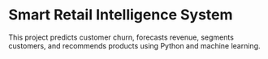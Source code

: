# Smart Retail Intelligence System
This project predicts customer churn, forecasts revenue, segments customers, and recommends products using Python and machine learning.
